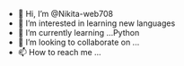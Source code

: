 - 👋 Hi, I’m @Nikita-web708
- 👀 I’m interested in learning new languages 
- 🌱 I’m currently learning ...Python 
- 💞️ I’m looking to collaborate on ...
- 📫 How to reach me ...

<!---
Nikita-web708/Nikita-web708 is a ✨ special ✨ repository because its `README.md` (this file) appears on your GitHub profile.
You can click the Preview link to take a look at your changes.
--->
